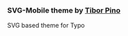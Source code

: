 ### SVG-Mobile theme by [Tibor Pino][1]

SVG based theme for Typo

[1]: http://blueweb.rockretail.com/
